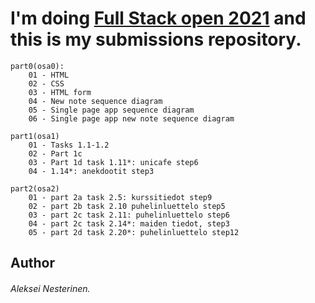 # I'm doing [Full Stack open 2021](https://fullstackopen.com/) and this is my submissions repository.

```
part0(osa0):
    01 - HTML
    02 - CSS
    03 - HTML form
    04 - New note sequence diagram
    05 - Single page app sequence diagram
    06 - Single page app new note sequence diagram

part1(osa1)
    01 - Tasks 1.1-1.2
    02 - Part 1c
    03 - Part 1d task 1.11*: unicafe step6
    04 - 1.14*: anekdootit step3

part2(osa2)
    01 - part 2a task 2.5: kurssitiedot step9
    02 - part 2b task 2.10 puhelinluettelo step5
    03 - part 2c task 2.11: puhelinluettelo step6
    04 - part 2c task 2.14*: maiden tiedot, step3
    05 - part 2d task 2.20*: puhelinluettelo step12
```

## Author
###### Aleksei Nesterinen.
